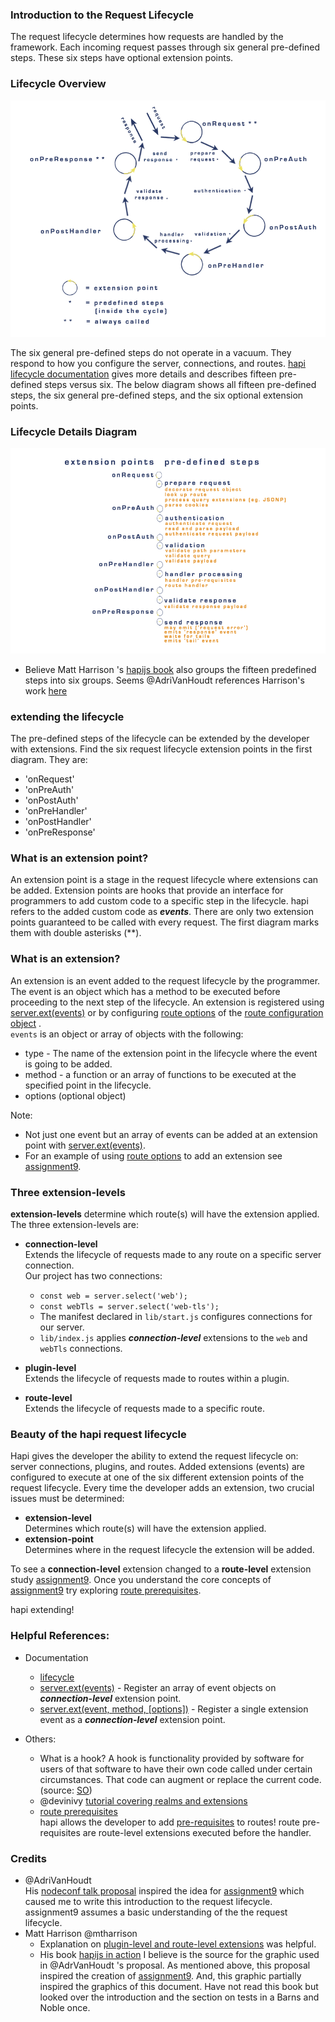 ### Introduction to the Request Lifecycle

The request lifecycle determines how requests are handled by the framework.
Each incoming request passes through six general pre-defined steps. These six steps have optional extension points.

### Lifecycle Overview 
![LifeCycleDiagram](../assets/images/lifecycleDiagram.png)


The six general pre-defined steps do not operate in a vacuum. They respond to how you configure the server, connections, and routes. 
[hapi lifecycle documentation](https://hapijs.com/api#request-lifecycle) gives more details and describes fifteen pre-defined steps versus six.
The below diagram shows all fifteen pre-defined steps, the six general pre-defined steps, and the six optional extension points.  

### Lifecycle Details Diagram
![LifeCycleDetails](../assets/images/lifecycleDetailsDiagram.png)

* Believe Matt Harrison 's [hapijs book](https://www.manning.com/books/hapi-js-in-action) also groups the fifteen predefined steps into six groups.
  Seems  @AdriVanHoudt references Harrison's work [here](https://gist.github.com/AdriVanHoudt/562f537ba48301bac76fb3bc42def5b3)




### extending the lifecycle

The pre-defined steps of the lifecycle can be extended by the developer with extensions.
Find the six request lifecycle extension points in the first diagram.  They are:
* 'onRequest'
* 'onPreAuth' 
* 'onPostAuth' 
* 'onPreHandler'
* 'onPostHandler'
* 'onPreResponse'


### What is an extension point? 
An extension point is a stage in the request lifecycle where extensions can be added.
Extension points are hooks that provide an interface for programmers to add custom code 
to a specific step in the lifecycle. hapi refers to the added custom code as ***events***.
There are only two extension points guaranteed to be called with every request. The first diagram marks 
them with double asterisks (**).


### What is an extension? 
An extension is an event added to the request lifecycle by the programmer.<br/>
The event is an object which has a method to be executed before proceeding to the next step of the lifecycle.
An extension is registered using [server.ext(events)](https://hapijs.com/api#serverextevents) or by configuring
[route options](https://hapijs.com/api#route-options) of the [route configuration object](https://hapijs.com/api#route-configuration) .<br/>
`events` is an object or array of objects with the following: 
  * type - The name of the extension point in the lifecycle where the event is going to be added. 
  * method - a function or an array of functions to be executed at the specified point in the lifecycle. 
  * options (optional object)

Note: 
* Not just one event but an array of events can be added at an extension point with [server.ext(events)](https://hapijs.com/api#serverextevents).
* For an example of using [route options](https://hapijs.com/api#route-options) to add an extension see [assignment9](../assignments/a0.0.9.md).

### Three extension-levels
**extension-levels** determine which route(s) will have the extension applied. The three extension-levels are:
* **connection-level**<br/>
  Extends the lifecycle of requests made to any route on a specific server connection.<br/>
  Our project has two connections:
  - `const web = server.select('web');`
  - `const webTls = server.select('web-tls');`
  - The manifest declared in `lib/start.js` configures connections for our server.
  - `lib/index.js` applies ***connection-level*** extensions to the `web` and `webTls` connections.

* **plugin-level**<br/>
  Extends the lifecycle of requests made to routes within a plugin.
* **route-level**<br/>
  Extends the lifecycle of requests made to a specific route.

### Beauty of the hapi request lifecycle
Hapi gives the developer the ability to extend the request lifecycle on:  
server connections, plugins, and routes. Added extensions (events) are configured to execute at one of the
six different extension points of the request lifecycle. Every time the developer adds an extension, two crucial issues must be determined:
* **extension-level**<br/> 
  Determines which route(s) will have the extension applied.
* **extension-point**<br/>
  Determines where in the request lifecycle the extension will be added. 

To see a **connection-level** extension changed to a **route-level** extension study [assignment9](../assignments/a0.0.9.md).
Once you understand the core concepts of [assignment9](../assignments/a0.0.9.md) try exploring [route prerequisites](https://hapijs.com/api#route-prerequisites).

hapi extending!


### Helpful References:
* Documentation 
  - [lifecycle](https://hapijs.com/api#request-lifecycle)
  - [server.ext(events)](https://hapijs.com/api#serverextevents) - Register an array of event objects on ***connection-level*** extension point. 
  - [server.ext(event, method, [options])](https://hapijs.com/api#serverextevent-method-options) - Register a single extension event as a ***connection-level*** extension point.

* Others:
  - What is a hook?
    A hook is functionality provided by software for users of that software to have their own code called under certain circumstances. 
    That code can augment or replace the current code. 
    (source: [SO](https://stackoverflow.com/questions/467557/what-is-meant-by-the-term-hook-in-programming))
  - @devinivy [tutorial covering realms and extensions](https://github.com/hapijs/discuss/issues/241) 
  - [route prerequisites](https://hapijs.com/api#route-prerequisites)<br/>
    hapi allows the developer to add [pre-requisites](https://hapijs.com/api#route-prerequisites) to routes! 
    route pre-requisites are route-level extensions executed before the handler.  

### Credits
  - @AdriVanHoudt <br/>
    His [nodeconf talk proposal](https://gist.github.com/AdriVanHoudt/562f537ba48301bac76fb3bc42def5b3) inspired the idea for [assignment9](../assignments/a0.0.9.md) which 
    caused me to write this introduction to the request lifecycle. assignment9 assumes a basic understanding of the the request lifecycle.
  - Matt Harrison @mtharrison<br/>
    * Explanation on [plugin-level and route-level extensions](https://stackoverflow.com/questions/37424079/how-to-apply-a-hapi-js-plugin-to-specific-routes) was helpful.
    * His book [hapijs in action](https://www.manning.com/books/hapi-js-in-action) I believe is the source for the graphic used in @AdrVanHoudt 's proposal. As mentioned above, 
      this proposal inspired the creation of [assignment9](../assignments/a0.0.9.md). And, this graphic partially inspired the graphics of this document. 
      Have not read this book but looked over the introduction and the section on tests in a Barns and Noble once.  

